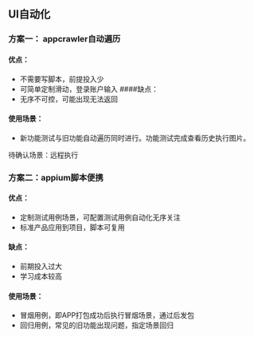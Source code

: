 ## UI自动化

### 方案一： appcrawler自动遍历
#### 优点： 
- 不需要写脚本，前提投入少
- 可简单定制滑动，登录账户输入
####缺点： 
- 无序不可控，可能出现无法返回

#### 使用场景： 
- 新功能测试与旧功能自动遍历同时进行。功能测试完成查看历史执行图片。

待确认场景：远程执行



### 方案二：appium脚本便携
#### 优点：
- 定制测试用例场景，可配置测试用例自动化无序关注
- 标准产品应用到项目，脚本可复用

#### 缺点：
- 前期投入过大
- 学习成本较高

#### 使用场景：
- 冒烟用例，即APP打包成功后执行冒烟场景，通过后发包
- 回归用例，常见的旧功能出现问题，指定场景回归
